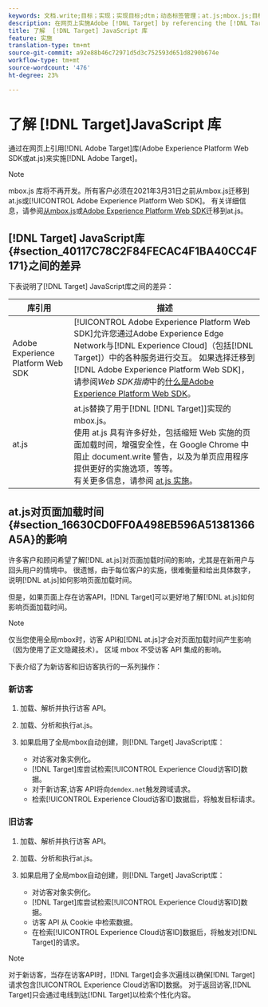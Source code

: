 ```yaml
---
keywords: 文档.write;目标；实现；实现目标;dtm；动态标签管理；at.js;mbox.js;目标.js;mbox;adobe experience platform web skd;aep web sdk;web sdk
description: 在网页上实施Adobe [!DNL Target] by referencing the [!DNL Target] 库（at.js或mbox.js）。
title: 了解  [!DNL Target] JavaScript 库
feature: 实施
translation-type: tm+mt
source-git-commit: a92e88b46c72971d5d3c752593d651d8290b674e
workflow-type: tm+mt
source-wordcount: '476'
ht-degree: 23%

---
```



# 了解 [!DNL Target]JavaScript 库

通过在网页上引用[!DNL Adobe Target]库(Adobe Experience Platform Web SDK或at.js)来实施[!DNL Adobe Target]。

>[!NOTE]
>
>mbox.js 库将不再开发。所有客户必须在2021年3月31日之前从mbox.js迁移到at.js或[!UICONTROL Adobe Experience Platform Web SDK]。 有关详细信息，请参阅[从mbox.js](/help/c-implementing-target/c-implementing-target-for-client-side-web/t-mbox-download/c-target-atjs-implementation/target-migrate-atjs.md#task_DE55DCE9AC2F49728395665DE1B1E6EA)或[Adobe Experience Platform Web SDK](/help/c-implementing-target/c-implementing-target-for-client-side-web/aep-web-sdk.md)迁移到at.js。

## [!DNL Target] JavaScript库{#section_40117C78C2F84FECAC4F1BA40CC4F171}之间的差异

下表说明了[!DNL Target] JavaScript库之间的差异：

| 库引用 | 描述 |
|--- |--- |
| Adobe Experience Platform Web SDK | [!UICONTROL Adobe Experience Platform Web SDK]允许您通过Adobe Experience Edge Network与[!DNL Experience Cloud]（包括[!DNL Target]）中的各种服务进行交互。 如果选择迁移到[!DNL Adobe Experience Platform Web SDK]，请参阅&#x200B;*Web SDK指南*&#x200B;中的[什么是Adobe Experience Platform Web SDK](/help/c-implementing-target/c-implementing-target-for-client-side-web/aep-web-sdk.md)。 |
| at.js | at.js替换了用于[!DNL [!DNL Target]]实现的mbox.js。<br>使用 at.js 具有许多好处，包括缩短 Web 实施的页面加载时间，增强安全性，在 Google Chrome 中阻止 document.write 警告，以及为单页应用程序提供更好的实施选项，等等。<br>有关更多信息，请参阅 [at.js 实施](/help/c-implementing-target/c-implementing-target-for-client-side-web/t-mbox-download/c-target-atjs-implementation/target-atjs-implementation.md)。 |

## at.js对页面加载时间{#section_16630CD0FF0A498EB596A51381366A5A}的影响

许多客户和顾问希望了解[!DNL at.js]对页面加载时间的影响，尤其是在新用户与回头用户的情境中。 很遗憾，由于每位客户的实施，很难衡量和给出具体数字，说明[!DNL at.js]如何影响页面加载时间。

但是，如果页面上存在访客API，[!DNL Target]可以更好地了解[!DNL at.js]如何影响页面加载时间。

>[!NOTE]
>
>仅当您使用全局mbox时，访客 API和[!DNL at.js]才会对页面加载时间产生影响（因为使用了正文隐藏技术）。 区域 mbox 不受访客 API 集成的影响。

下表介绍了为新访客和旧访客执行的一系列操作：

### 新访客

1. 加载、解析并执行访客 API。
1. 加载、分析和执行at.js。
1. 如果启用了全局mbox自动创建，则[!DNL Target] JavaScript库：

   * 对访客对象实例化。
   * [!DNL Target]库尝试检索[!UICONTROL Experience Cloud访客ID]数据。
   * 对于新访客,访客 API将向`demdex.net`触发跨域请求。
   * 检索[!UICONTROL Experience Cloud访客ID]数据后，将触发目标请求。

### 旧访客

1. 加载、解析并执行访客 API。
1. 加载、分析和执行at.js。
1. 如果启用了全局mbox自动创建，则[!DNL Target] JavaScript库：

   * 对访客对象实例化。
   * [!DNL Target]库尝试检索[!UICONTROL Experience Cloud访客ID]数据。
   * 访客 API 从 Cookie 中检索数据。
   * 在检索[!UICONTROL Experience Cloud访客ID]数据后，将触发对[!DNL Target]的请求。

>[!NOTE]
>
>对于新访客，当存在访客API时，[!DNL Target]会多次遍线以确保[!DNL Target]请求包含[!UICONTROL Experience Cloud访客ID]数据。 对于返回访客,[!DNL Target]只会通过电线到达[!DNL Target]以检索个性化内容。
